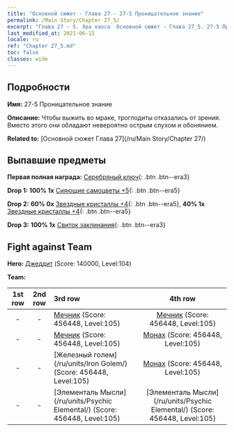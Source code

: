 ```yaml
---
title: "Основной сюжет - Глава 27 - 27-5 Проницательное знание"
permalink: /Main Story/Chapter 27_5/
excerpt: "Глава 27 - 5. Эра хаоса  Основной сюжет - Глава 27_5. 27-5 Проницательное знание"
last_modified_at: 2021-06-15
locale: ru
ref: "Chapter 27_5.md"
toc: false
classes: wide
---
```


## Подробности

 **Имя:** 27-5 Проницательное знание

 **Описание:** Чтобы выжить во мраке, троглодиты отказались от зрения. Вместо этого они обладают невероятно острым слухом и обонянием.

 **Related to:** [Основной сюжет Глава 27](/ru/Main Story/Chapter 27/)

## Выпавшие предметы

 **Первая полная награда:** [Серебряный ключ](/ItemsRU/con_693/){: .btn .btn--era3}

 **Drop 1:** **100% 1x** [Сияющие самоцветы +5](/ItemsRU/mat_100/){: .btn .btn--era5}

 **Drop 2:** **60% 0x** [Звездные кристаллы +4](/ItemsRU/mat_94/){: .btn .btn--era5}, **40% 1x** [Звездные кристаллы +4](/ItemsRU/mat_94/){: .btn .btn--era5}

 **Drop 3:** **100% 1x** [Свиток заклинания](/ItemsRU/con_694/){: .btn .btn--era3}


## Fight against Team
 **Hero:** [Джеддит](/ru/heroes/Jeddite/) (Score: 140000, Level:104)

 **Team:**


  | 1st row | 2nd row | 3rd row | 4th row |
  |:----:|:----:|:----|:----:|
  | - | - | [Мечник](/ru/units/Swordsman/) (Score: 456448, Level:105)  | [Мечник](/ru/units/Swordsman/) (Score: 456448, Level:105)  |
  | - | - | [Мечник](/ru/units/Swordsman/) (Score: 456448, Level:105)  | [Монах](/ru/units/Monk/) (Score: 456448, Level:105)  |
  | - | - | [Железный голем](/ru/units/Iron Golem/) (Score: 456448, Level:105)  | [Монах](/ru/units/Monk/) (Score: 456448, Level:105)  |
  | - | - | [Элементаль Мысли](/ru/units/Psychic Elemental/) (Score: 456448, Level:105)  | [Элементаль Мысли](/ru/units/Psychic Elemental/) (Score: 456448, Level:105)  |


